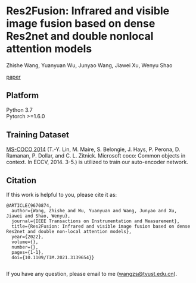 # Res2Fusion: Infrared and visible image fusion based on dense Res2net and double nonlocal attention models
Zhishe Wang, Yuanyuan Wu, Junyao Wang, Jiawei Xu, Wenyu Shao

[paper](https://ieeexplore.ieee.org/document/9670874)  

## Platform
Python 3.7  
Pytorch >=1.6.0  

## Training Dataset

[MS-COCO 2014](http://images.cocodataset.org/zips/train2014.zip) (T.-Y. Lin, M. Maire, S. Belongie, J. Hays, P. Perona, D. Ramanan, P. Dollar, and C. L. Zitnick. Microsoft coco: Common objects in context. In ECCV, 2014. 3-5.) is utilized to train our auto-encoder network.


## Citation
If this work is helpful to you, please cite it as:
```
@ARTICLE{9670874,
  author={Wang, Zhishe and Wu, Yuanyuan and Wang, Junyao and Xu, Jiawei and Shao, Wenyu},
  journal={IEEE Transactions on Instrumentation and Measurement}, 
  title={Res2Fusion: Infrared and visible image fusion based on dense Res2net and double non-local attention models}, 
  year={2022},
  volume={},
  number={},
  pages={1-1},
  doi={10.1109/TIM.2021.3139654}}
  
```
If you have any question, please email to me (wangzs@tyust.edu.cn).
